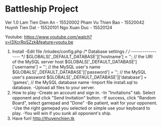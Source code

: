 # Battleship Project
Ver 1.0
Lam Tien Dien An 	- 15520002
Pham Vu Thien Bao 	- 15520042
Huynh Tien Dat 	- 15520101
Ngo Xuan Duc 		- 15520124

Youtube: https://www.youtube.com/watch?v=I3XcrRpSZzk&feature=youtu.be

1. Install
	-Edit file  /inludes/config.php 
	/* Database settings */
	/* ----------------- */
	$GLOBALS['_DEFAULT_DATABASE']['hostname'] = ''; // the URI of the MySQL server host
	$GLOBALS['_DEFAULT_DATABASE']['username'] = ''; // the MySQL user's name
	$GLOBALS['_DEFAULT_DATABASE']['password'] = ''; // the MySQL user's password
	$GLOBALS['_DEFAULT_DATABASE']['database'] = 'games'; // the MySQL database name
	-Import file install.sql to database.
	-Upload all files to your server.
2. How to play
	-Create an account and sign in.
	-In "Invitations" tab. Select opponent and click "Send Invitation" button.
	-If success, click "Random Board", select gamepad and "Done"
	-Be patient, wait for your opponent.
	-Use the right gamepad you selected or simple use your keyboard to play.
	-You will win if you sunk all opponent's ship.
3. Have fun!
http://thuyenchien.tk